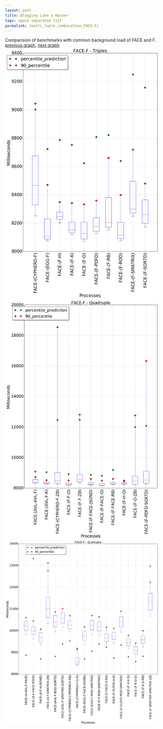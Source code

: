 ```yaml
---
layout: post
title: Blogging Like a Hacker
tags: space separated list
permalink: /multi_tuple_combination_FACE-F/
---
```


Comparision of benchmarks with common background load of FACE and F.
[previous graph](../multi_tuple_combination_FACE-FLOYD/), [next graph](../multi_tuple_combination_FACE-H/)
<img src="./images/triple/FACE/FACE-F_box.png" alt="graph figure"><img src="./images/quadruple/FACE/FACE-F_box.png" alt="graph figure"><img src="./images/quintuple/FACE/FACE-F_box.png" alt="graph figure">